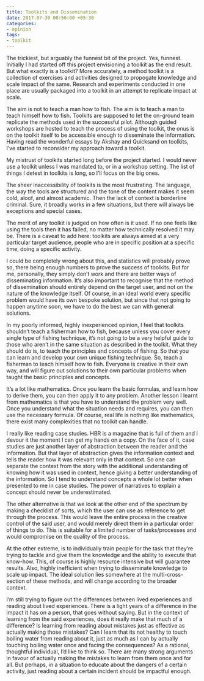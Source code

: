 ```yaml
---
title: Toolkits and Dissemination
date: 2017-07-30 00:50:00 +05:30
categories:
- opinion
tags:
- toolkit
---
```


The trickiest, but arguably the funnest bit of the project. Yes, funnest. Initially I had started off this project envisioning a toolkit as the end result. But what exactly is a toolkit? More accurately, a method toolkit is a collection of exercises and activities designed to propogate knowledge and scale impact of the same. Research and experiments conducted in one place are usually packaged into a toolkit in an attempt to replicate impact at scale.

The aim is not to teach a man how to fish. The aim is to teach a man to teach himself how to fish. Toolkits are supposed to let the on-ground team replicate the methods used in the successful pilot. Although guided workshops are hosted to teach the process of using the toolkit, the onus is on the toolkit itself to be accessible enough to disseminate the information. Having read the wonderful essays by Akshay and Quicksand on toolkits, I’ve started to reconsider my approach toward a toolkit.

My mistrust of toolkits started long before the project started. I would never use a toolkit unless I was mandated to, or in a workshop setting. The list of things I detest in toolkits is long, so I’ll focus on the big ones.

The sheer inaccessibility of toolkits is the most frustrating. The language, the way the tools are structured and the tone of the content makes it seem cold, aloof, and almost academic. Then the lack of context is borderline criminal. Sure, it broadly works in a few situations, but there will always be exceptions and special cases.

The merit of any toolkit is judged on how often is it used. If no one feels like using the tools then it has failed, no matter how technically resolved it may be. There is a caveat to add here: toolkits are always aimed at a very particular target audience, people who are in specific position at a specific time, doing a specific activity.

I could be completely wrong about this, and statistics will probably prove so, there being enough numbers to prove the success of toolkits. But for me, personally, they simply don’t work and there are better ways of disseminating information. It’s also important to recognise that the method of dissemination should entirely depend on the target user, and not on the nature of the knowledge itself. Of course, in an ideal world every specific problem would have its own bespoke solution, but since that not going to happen anytime soon, we have to do the best we can with general solutions.

In my poorly informed, highly inexperienced opinion, I feel that toolkits shouldn’t teach a fisherman how to fish, because unless you cover every single type of fishing technique, it’s not going to be a very helpful guide to those who aren’t in the same situation as described in the toolkit. What they should do is, to teach the principles and concepts of fishing. So that you can learn and develop your own unique fishing technique. So, teach a fisherman to teach himself how to fish. Everyone is creative in their own way, and will figure out solutions to their own particular problems when taught the basic principles and concepts.

It’s a lot like mathematics. Once you learn the basic formulas, and learn how to derive them, you can then apply it to any problem. Another lesson I learnt from mathematics is that you have to understand the problem very well. Once you understand what the situation needs and requires, you can then use the necessary formula. Of course, real life is nothing like mathematics, there exist many complexities that no toolkit can handle.

I really like reading case studies. HBR is a magazine that is full of them and I devour it the moment I can get my hands on a copy. On the face of it, case studies are just another layer of abstraction between the reader and the information. But that layer of abstraction gives the information context and tells the reader how it was relevant only in that context. So one can separate the context from the story with the additional understanding of knowing how it was used in context, hence giving a better understanding of the information. So I tend to understand concepts a whole lot better when presented to me in case studies. The power of narratives to explain a concept should never be underestimated.

The other alternative is that we look at the other end of the spectrum by making a checklist of sorts, which the user can use as reference to get through the process. This would leave the entire process in the creative control of the said user, and would merely direct them in a particular order of things to do. This is suitable for a limited number of tasks/processes and would compromise on the quality of the process.

At the other extreme, is to individually train people for the task that they’re trying to tackle and give them the knowledge and the ability to execute that know-how. This, of course is highly resource intensive but will guarantee results. Also, highly inefficient when trying to disseminate knowledge to scale up impact. The ideal solution lies somewhere at the multi-cross-section of these methods, and will change according to the broader context.

I’m still trying to figure out the differences between lived experiences and reading about lived experiences. There is a light years of a difference in the impact it has on a person, that goes without saying. But in the context of learning from the said experiences, does it really make that much of a difference? Is learning from reading about mistakes just as effective as actually making those mistakes? Can I learn that its not healthy to touch boiling water from reading about it, just as much as I can by actually touching boiling water once and facing the consequences? As a rational, thoughtful individual, I’d like to think so. There are many strong arguments in favour of actually making the mistakes to learn from them once and for all. But perhaps, in a situation to educate about the dangers of a certain activity, just reading about a certain incident should be impactful enough.